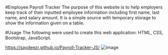 #Employee Payroll Tracker
The purpose of this website is to help employers keep track of their inputted employee information including first name, last name, and salary amount. It is a simple source with temporary storage to show the information given on a table.

#Usage
The following were used to create this web application: HTML, CSS, Bootstrap, JavaScript.

https://saydeezr.github.io/Payroll-Tracker-JS/
![image](https://github.com/user-attachments/assets/92602ded-e4d4-4e90-b5cc-aeebe56c9ce1)

